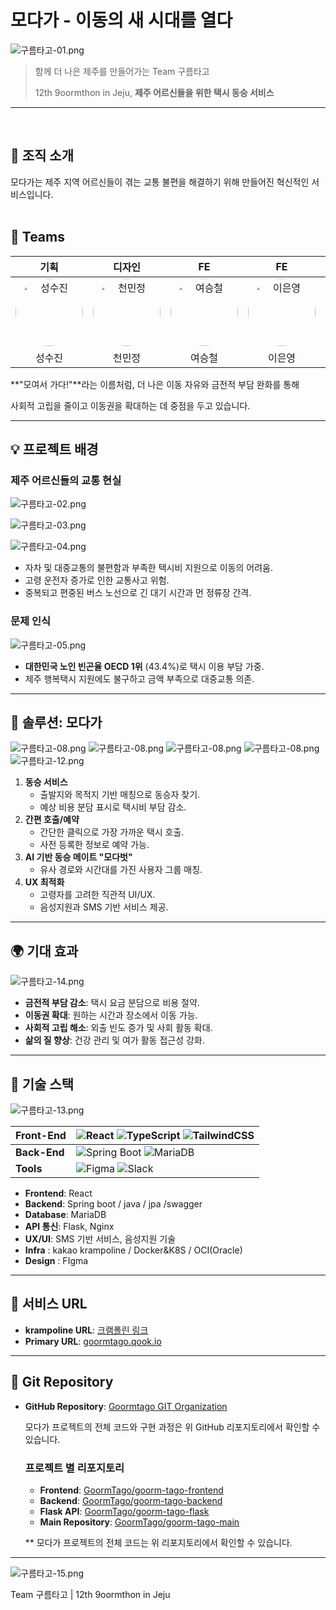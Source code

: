 # 모다가 - 이동의 새 시대를 열다

![구름타고-01.png](../img/구름타고-01.png)

> 함께 더 나은 제주를 만들어가는 Team 구름타고
> 
> 
> 12th 9oormthon in Jeju, **제주 어르신들을 위한 택시 동승 서비스**
> 

---
<br/>

## 🌟 조직 소개

모다가는 제주 지역 어르신들이 겪는 교통 불편을 해결하기 위해 만들어진 혁신적인 서비스입니다.<br/><br/>

## 🍊 Teams

|                                              기획                                               |                                            디자인                                             |                                             FE                                              |                                             FE                                              |                                             BE                                              |
| :---------------------------------------------------------------------------------------------: | :-------------------------------------------------------------------------------------------: | :-----------------------------------------------------------------------------------------: | :-----------------------------------------------------------------------------------------: | :-----------------------------------------------------------------------------------------: |
| <img src="../profile/성수진님.png" alt="성수진" width="108" height="108"  style="border-radius:50%" />     | <img src="../profile/천민정님.png" alt="천민정" width="108" height="108"  style="border-radius:50%" />     | <img src="../profile/여승철님.png" alt="여승철" width="108" height="108"  style="border-radius:50%" /> | <img src="../profile/이은영님.png" alt="이은영" width="108" height="108"  style="border-radius:50%" /> | <img src="../profile/이상국님.png" alt="이상국" width="108" height="108"  style="border-radius:50%" /> |
|                                            성수진                                               |                                            천민정                                             |                                            여승철                                           |                                            이은영                                           |                                            이상국                                           |



**"모여서 가다!"**라는 이름처럼, 더 나은 이동 자유와 금전적 부담 완화를 통해

사회적 고립을 줄이고 이동권을 확대하는 데 중점을 두고 있습니다.

---

## 💡 프로젝트 배경

### 제주 어르신들의 교통 현실

![구름타고-02.png](../img/구름타고-02.png)

![구름타고-03.png](../img/구름타고-03.png)

![구름타고-04.png](../img/구름타고-04.png)

- 자차 및 대중교통의 불편함과 부족한 택시비 지원으로 이동의 어려움.
- 고령 운전자 증가로 인한 교통사고 위험.
- 중복되고 편중된 버스 노선으로 긴 대기 시간과 먼 정류장 간격.

### 문제 인식

![구름타고-05.png](../img/구름타고-05.png)

- **대한민국 노인 빈곤율 OECD 1위** (43.4%)로 택시 이용 부담 가중.
- 제주 행복택시 지원에도 불구하고 금액 부족으로 대중교통 의존.

---

## 🚀 솔루션: 모다가

![구름타고-08.png](../img/구름타고-08.png)
![구름타고-08.png](../img/구름타고-09.png)
![구름타고-08.png](../img/구름타고-10.png)
![구름타고-08.png](../img/구름타고-11.png)
![구름타고-12.png](../img/구름타고-12.png)

1. **동승 서비스**
    - 출발지와 목적지 기반 매칭으로 동승자 찾기.
    - 예상 비용 분담 표시로 택시비 부담 감소.
2. **간편 호출/예약**
    - 간단한 클릭으로 가장 가까운 택시 호출.
    - 사전 등록한 정보로 예약 가능.
3. **AI 기반 동승 메이트 "모다벗"**
    - 유사 경로와 시간대를 가진 사용자 그룹 매칭.
4. **UX 최적화**
    - 고령자를 고려한 직관적 UI/UX.
    - 음성지원과 SMS 기반 서비스 제공.

---

## 🌍 기대 효과

![구름타고-14.png](../img/구름타고-14.png)

- **금전적 부담 감소**: 택시 요금 분담으로 비용 절약.
- **이동권 확대**: 원하는 시간과 장소에서 이동 가능.
- **사회적 고립 해소**: 외출 빈도 증가 및 사회 활동 확대.
- **삶의 질 향상**: 건강 관리 및 여가 활동 접근성 강화.

---

## 🔧 기술 스택

![구름타고-13.png](../img/구름타고-13.png)

| **Front-End** | ![React](https://img.shields.io/badge/React-%2320232a.svg?style=for-the-badge&logo=react&logoColor=%2361DAFB) ![TypeScript](https://img.shields.io/badge/TypeScript-%23007ACC.svg?style=for-the-badge&logo=typescript&logoColor=white) ![TailwindCSS](https://img.shields.io/badge/TailwindCSS-%2338B2AC.svg?style=for-the-badge&logo=tailwind-css&logoColor=white) |
| ------------- | ------------------------------------------------------------------------------------------------------------------------------------------------------------------- |
| **Back-End**  | ![Spring Boot](https://img.shields.io/badge/SpringBoot-%236DB33F.svg?style=for-the-badge&logo=spring&logoColor=white) ![MariaDB](https://img.shields.io/badge/MariaDB-%23003345.svg?style=for-the-badge&logo=mariadb&logoColor=white)                                   |
| **Tools**     | ![Figma](https://img.shields.io/badge/Figma-%23F24E1E.svg?style=for-the-badge&logo=figma&logoColor=white) ![Slack](https://img.shields.io/badge/Slack-%234A154B.svg?style=for-the-badge&logo=slack&logoColor=white)                                                 |

- **Frontend**: React
- **Backend**: Spring boot / java / jpa /swagger
- **Database**: MariaDB
- **API 통신**: Flask, Nginx
- **UX/UI**: SMS 기반 서비스, 음성지원 기술
- **Infra** : kakao krampoline / Docker&K8S / OCI(Oracle)
- **Design** : FIgma

---

## 🔗 서비스 URL

- **krampoline URL**: [크램폴린 링크](https://k28f46a14160fa.user-app.krampoline.com/)
- **Primary URL**: [goormtago.qook.io](http://goormtago.qook.io/)

---

## 📂 Git Repository

- **GitHub Repository**: [Goormtago GIT Organization](https://github.com/goormtago)
    
    모다가 프로젝트의 전체 코드와 구현 과정은 위 GitHub 리포지토리에서 확인할 수 있습니다.
    
    ### 프로젝트 별 리포지토리
    
    - **Frontend**: [GoormTago/goorm-tago-frontend](https://github.com/GoormTago/goorm-tago-frontend.git)
    - **Backend**: [GoormTago/goorm-tago-backend](https://github.com/GoormTago/goorm-tago-backend.git)
    - **Flask API**: [GoormTago/goorm-tago-flask](https://github.com/GoormTago/goorm-tago-flask.git)
    - **Main Repository**: [GoormTago/goorm-tago-main](https://github.com/GoormTago/goorm-tago-main.git)
    
    ** 모다가 프로젝트의 전체 코드는 위 리포지토리에서 확인할 수 있습니다.
    

---

![구름타고-15.png](../img/구름타고-15.png)

Team 구름타고 | 12th 9oormthon in Jeju